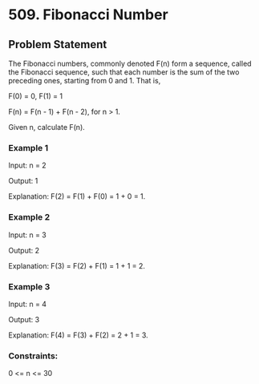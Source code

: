 # 509. Fibonacci Number

## Problem Statement

The Fibonacci numbers, commonly denoted F(n) form a sequence, called the Fibonacci sequence, such that each number is the sum of the two preceding ones, starting from 0 and 1. That is,

F(0) = 0, F(1) = 1

F(n) = F(n - 1) + F(n - 2), for n > 1.

Given n, calculate F(n).

### Example 1

Input: n = 2

Output: 1

Explanation: F(2) = F(1) + F(0) = 1 + 0 = 1.

### Example 2

Input: n = 3

Output: 2

Explanation: F(3) = F(2) + F(1) = 1 + 1 = 2.

### Example 3

Input: n = 4

Output: 3

Explanation: F(4) = F(3) + F(2) = 2 + 1 = 3.

### Constraints:

0 <= n <= 30